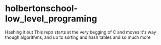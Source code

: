 # holbertonschool-low_level_programing

Hashing it out
This repo starts at the very begging of C and moves it's way though algorithms, and up to sorting and hash tables and so much more
